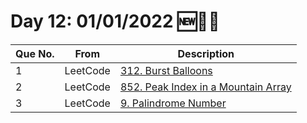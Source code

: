 # Day 12: 01/01/2022 🆕🎉🥂

| Que No. | From | Description |
| --- | --- | --- |
| 1 | LeetCode | [312. Burst Balloons](https://leetcode.com/problems/burst-balloons/) |
| 2 | LeetCode | [852. Peak Index in a Mountain Array](https://leetcode.com/problems/peak-index-in-a-mountain-array/) |
| 3 | LeetCode | [9. Palindrome Number](https://leetcode.com/problems/palindrome-number/) |
